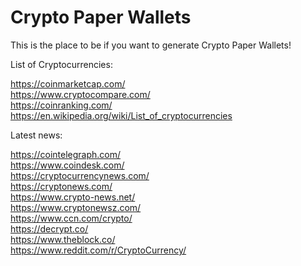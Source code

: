 # Crypto Paper Wallets

This is the place to be if you want to generate Crypto Paper Wallets!

List of Cryptocurrencies:

https://coinmarketcap.com/<br>
https://www.cryptocompare.com/<br>
https://coinranking.com/<br>
https://en.wikipedia.org/wiki/List_of_cryptocurrencies<br>

Latest news:

https://cointelegraph.com/<br>
https://www.coindesk.com/<br>
https://cryptocurrencynews.com/<br>
https://cryptonews.com/<br>
https://www.crypto-news.net/<br>
https://www.cryptonewsz.com/<br>
https://www.ccn.com/crypto/<br>
https://decrypt.co/<br>
https://www.theblock.co/<br>
https://www.reddit.com/r/CryptoCurrency/<br>


